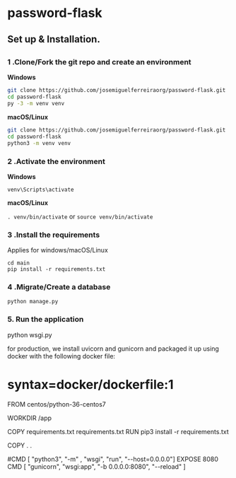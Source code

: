 # password-flask
##
## Set up & Installation.
##

### 1 .Clone/Fork the git repo and create an environment 
                    
**Windows**
          
```bash
git clone https://github.com/josemiguelferreiraorg/password-flask.git
cd password-flask
py -3 -m venv venv

```
          
**macOS/Linux**
          
```bash
git clone https://github.com/josemiguelferreiraorg/password-flask.git
cd password-flask
python3 -m venv venv

```

### 2 .Activate the environment
          
**Windows** 

```venv\Scripts\activate```
          
**macOS/Linux**

```. venv/bin/activate```
or
```source venv/bin/activate```

### 3 .Install the requirements

Applies for windows/macOS/Linux

```
cd main
pip install -r requirements.txt
```
### 4 .Migrate/Create a database

```python manage.py```

### 5. Run the application 

python wsgi.py


for production, we install uvicorn and gunicorn and packaged it up using docker with the following docker file:
# syntax=docker/dockerfile:1

FROM centos/python-36-centos7

WORKDIR /app

COPY requirements.txt requirements.txt
RUN pip3 install -r requirements.txt

COPY . .

#CMD [ "python3", "-m" , "wsgi", "run", "--host=0.0.0.0"]
EXPOSE 8080
CMD [ "gunicorn",  "wsgi:app", "-b 0.0.0.0:8080", "--reload" ]




